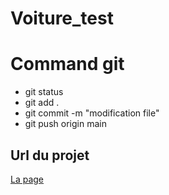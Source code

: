 # Voiture_test
# Command git
* git status
* git add .
* git commit -m "modification file"
* git push origin main

## Url du projet
[La page](https://jing607.github.io/Voiture_test/)